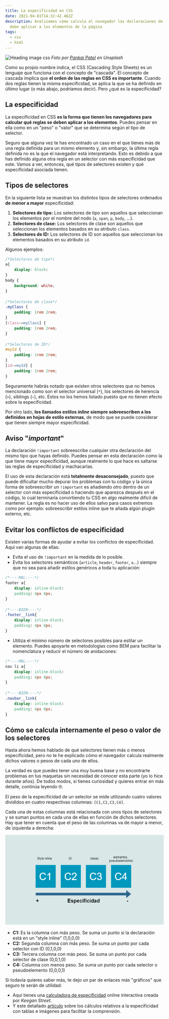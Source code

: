 ```yaml
---
title: La especificidad en CSS
date: 2021-04-01T14:32:42.462Z
description: Analizamos cómo calcula el navegador las declaraciones de CSS que
  debe aplicar a los elementos de la página
tags:
  - css
  - html
---
```

![Heading image css](https://images.unsplash.com/photo-1523437113738-bbd3cc89fb19?ixid=MXwxMjA3fDB8MHxwaG90by1wYWdlfHx8fGVufDB8fHw%3D&ixlib=rb-1.2.1&auto=format&fit=crop&w=1951&q=80 "Heading image css")
*Foto por [Pankaj Patel](https://unsplash.com/@pankajpatel) en Unsplash*

Como su propio nombre indica, el CSS (Cascading Style Sheets) es un lenguaje que funciona con el concepto de "cascada". El concepto de cascada implica que **el orden de las reglas en CSS es importante**. Cuando dos reglas tienen la misma especificidad, se aplica la que se ha definido en último lugar (o más abajo, podríamos decir). Pero ¿qué es la especificidad?

## La especificidad

La especificidad en CSS **es la forma que tienen los navegadores para calcular qué reglas se deben aplicar a los elementos**. Puedes pensar en ella como en un "peso" o "valor" que se determina según el tipo de selector.

Seguro que alguna vez te has encontrado un caso en el que tienes más de una regla definida para un mismo elemento y, sin embargo, la última regla definida no es la que el navegador está interpretando. Esto es debido a que has definido alguna otra regla en un selector con más especificidad que este. Vamos a ver, entonces, qué tipos de selectores existen y qué especificidad asociada tienen.

## Tipos de selectores

En la siguiente lista se muestran los distintos tipos de selectores ordenados **de menor a mayor** especificidad:

1. **Selectores de tipo:** Los selectores de tipo son aquellos que seleccionan los elementos por el nombre del nodo (`a`, `span`, `p`, `body`, ...).
2. **Selectores de clase:** Los selectores de clase son aquellos que seleccionan los elementos basados en su atributo `class`.
3. **Selectores de ID:** Los selectores de ID son aquellos que seleccionan los elementos basados en su atributo `id`.

Algunos ejemplos:

```css
/*Selectores de tipo*/
a{
    display: block:
}
body {
    background: white;
}

/*Selectores de clase*/
.myClass {
    padding: 1rem 2rem;
}
[class~=myClass] {
    padding: 1rem 2rem;
}

/*Selectores de ID*/
#myId {
    padding: 1rem 2rem;
}
[id~=myId] {
    padding: 1rem 2rem;
}
```

Seguramente habrás notado que existen otros selectores que no hemos mencionado como son el selector universal (`*`), los selectores de herencia (`>`), siblings (`~`), etc. Estos no los hemos listado puesto que no tienen efecto sobre la especificidad.

Por otro lado, **los llamados estilos *inline* siempre sobreescriben a los definidos en hojas de estilo externas**, de modo que se puede considerar que tienen siempre mayor especificidad.

## Aviso "*important*"

La declaración `!important` sobreescribe cualquier otra declaración del mismo tipo que hayas definido. Puedes pensar en esta declaración como la que tiene mayor especificidad, aunque realmente lo que hace es saltarse las reglas de especificidad y machacarlas.

El uso de esta declaración está **totalmente desaconsejado**, puesto que puede dificultar mucho depurar los problemas con tu código y la única forma de sobreescribir un `!important` es añadiendo otro dentro de un selector con más especificidad o haciendo que aparezca después en el código, lo cual terminaría convirtiendo tu CSS en algo realmente dificil de mantener. La regla es no hacer uso de ellos salvo para casos extremos como por ejemplo: sobreescribir estilos inline que te añada algún plugin externo, etc.

## Evitar los conflictos de especificidad

Existen varias formas de ayudar a evitar los conflictos de especificidad. Aquí van algunas de ellas:

* Evita el uso de `!important` en la medida de lo posible.
* Evita los selectores semánticos (`article`, `header`, `footer`, `a`...) siempre que no sea para añadir estilos genéricos a toda tu aplicación:

```css
/*----MAL----*/
footer a{
    display: inline-block:
    padding: 4px 8px;
}

/*----BIEN----*/
.footer__link{
    display: inline-block:
    padding: 4px 8px;
}
```

* Utiliza el mínimo número de selectores posibles para estilar un elemento. Puedes apoyarte en metodologías como BEM para facilitar la nomenclatura y reducir el número de anidaciones:

```css
/*----MAL----*/
nav li a{
    display: inline-block:
    padding: 4px 8px;
}

/*----BIEN----*/
.navbar__link{
    display: inline-block:
    padding: 4px 8px;
}
```

## Cómo se calcula internamente el peso o valor de los selectores

Hasta ahora hemos hablado de qué selectores tienen más o menos especificidad, pero no te he explicado cómo el navegador calcula realmente dichos valores o pesos de cada uno de ellos.

La verdad es que puedes tener una muy buena base y no encontrarte problemas en tus maquetas sin necesidad de conocer esta parte (yo lo hice durante años). De todos modos, si tienes curiosidad y quieres entrar en más detalle, continúa leyendo 🤓.

El peso de la especificidad de un selector se mide utilizando cuatro valores divididos en cuatro respectivas columnas: `[C1,C2,C3,C4]`.

Cada una de estas columnas está relacionada con unos tipos de selectores y se suman puntos en cada una de ellas en función de dichos selectores. Hay que tener en cuenta que el peso de las columnas va de mayor a menor, de izquierda a derecha:

![specificity graphic](especificidad.png "specificity graphic")

* **C1:** Es la columna con más peso. Se suma un punto si la declaración está en un "style inline" (1,0,0,0)
* **C2:** Segunda columna con más peso. Se suma un punto por cada selector con ID (0,1,0,0)
* **C3:** Tercera columna con más peso. Se suma un punto por cada selector de clase (0,0,1,0)
* **C4:** Columna con menos peso. Se suma un punto por cada selector o pseudoelemento (0,0,0,1)

Si todavía quieres saber más, te dejo un par de enlaces más "gráficos" que seguro te serán de utilidad:

* Aquí tienes una [calculadora de especificidad](https://specificity.keegan.st/) online interactiva creada por *Keegan Street*.
* Y este detallado [artículo](https://devopedia.org/css-specificity) sobre los cálculos relativos a la especificidad con tablas e imágenes para facilitar la comprensión.